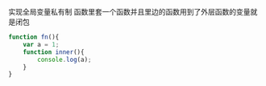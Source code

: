 实现全局变量私有制
函数里套一个函数并且里边的函数用到了外层函数的变量就是闭包
```js
function fn(){
    var a = 1;
    function inner(){
        console.log(a);
    }
}

```
